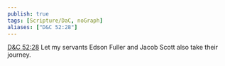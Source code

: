 ```yaml
---
publish: true
tags: [Scripture/DaC, noGraph]
aliases: ["D&C 52:28"]
---
```

[D&C 52:28](https://churchofjesuschrist.org/study/scriptures/dc-testament/dc/52?lang=eng&id=p28#p28) Let my servants Edson Fuller and Jacob Scott also take their journey.
